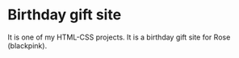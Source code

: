 # Birthday gift site

It is one of my HTML-CSS projects. It is a birthday gift site for Rose (blackpink).

